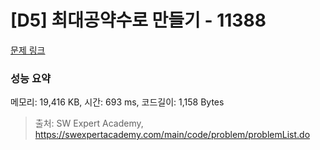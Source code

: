 # [D5] 최대공약수로 만들기 - 11388 

[문제 링크](https://swexpertacademy.com/main/code/problem/problemDetail.do?contestProbId=AXb6L5EKvDkDFARR) 

### 성능 요약

메모리: 19,416 KB, 시간: 693 ms, 코드길이: 1,158 Bytes



> 출처: SW Expert Academy, https://swexpertacademy.com/main/code/problem/problemList.do